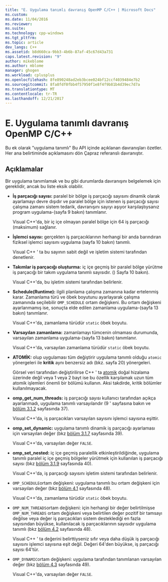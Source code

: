 ```yaml
---
title: "E. Uygulama tanımlı davranış OpenMP C/C++ | Microsoft Docs"
ms.custom: 
ms.date: 11/04/2016
ms.reviewer: 
ms.suite: 
ms.technology: cpp-windows
ms.tgt_pltfrm: 
ms.topic: article
dev_langs: C++
ms.assetid: b8d660ca-9bb3-4b6b-87af-45c67d43a731
caps.latest.revision: "9"
author: mikeblome
ms.author: mblome
manager: ghogen
ms.workload: cplusplus
ms.openlocfilehash: 8fe890248ad2eb3bcee024bf12ccf4039484e7b2
ms.sourcegitcommit: 8fa8fdf0fbb4f57950f1e8f4f9b81b4d39ec7d7a
ms.translationtype: MT
ms.contentlocale: tr-TR
ms.lasthandoff: 12/21/2017
---
```

# <a name="e-implementation-defined-behaviors-in-openmp-cc"></a>E. Uygulama tanımlı davranış OpenMP C/C++
Bu ek olarak "uygulama tanımlı" Bu API içinde açıklanan davranışları özetler.  Her ana belirtiminde açıklamasını dön Çapraz referanslı davranıştır.  
  
## <a name="remarks"></a>Açıklamalar  
 Bir uygulama tanımlamak ve bu gibi durumlarda davranışını belgelemek için gereklidir, ancak bu liste eksik olabilir.  
  
-   **İş parçacığı sayısı:** paralel bir bölge iş parçacığı sayısını dinamik olarak ayarlamayı devre dışıdır ve paralel bölge için istenen iş parçacığı sayısı çalışma zamanı sistem tedarik, davranışını sayıyı aşıyor karşılaştıysanız program uygulama-(sayfa 9 bakın) tanımlanır.  
  
     Visual C++'da, bir iç içe olmayan paralel bölge için 64 iş parçacığı (maksimum) sağlanır.  
  
-   **İşlemci sayısı:** gerçekten iş parçacıklarının herhangi bir anda barındıran fiziksel işlemci sayısını uygulama (sayfa 10 bakın) tanımlı.  
  
     Visual C++ ' ta bu sayının sabit değil ve işletim sistemi tarafından denetlenir.  
  
-   **Takımlar iş parçacığı oluşturma:** iç içe geçmiş bir paralel bölge yürütme iş parçacığı bir takım uygulama tanımlı sayısıdır. () Sayfa 10 bakın).  
  
     Visual C++'da, bu işletim sistemi tarafından belirlenir.  
  
-   **Schedule(Runtime):** ilgili planlama çalışma zamanına kadar ertelenmiş karar. Zamanlama türü ve öbek boyutunu ayarlayarak çalışma zamanında seçilebilir `OMP_SCHEDULE` ortam değişkeni. Bu ortam değişkeni ayarlanmamış ise, sonuçta elde edilen zamanlama uygulama-(sayfa 13 bakın) tanımlanır.  
  
     Visual C++'da, zamanlama türüdür `static` öbek boyutu.  
  
-   **Varsayılan zamanlama:** zamanlamayı tümcenin olmaması durumunda, varsayılan zamanlama uygulama-(sayfa 13 bakın) tanımlanır.  
  
     Visual C++'da, varsayılan zamanlama türüdür `static` öbek boyutu.  
  
-   **ATOMİK:** olup uygulaması tüm değiştirir uygulama tanımlı olduğu `atomic` yönergeleri ile **kritik** aynı benzersiz adı (bkz. sayfa 20) yönergeleri.  
  
     Görsel veri tarafından değiştirilirse C++ ' ta [atomik](../../parallel/openmp/reference/atomic.md) doğal hizalama üzerinde değil veya 1 veya 2 bayt ise bu özellik karşılamak uzun tüm atomik işlemleri önemli bir bölümü kullanın. Aksi takdirde, kritik bölümler kullanılmayacak.  
  
-   **omp_get_num_threads:** iş parçacığı sayısı kullanıcı tarafından açıkça ayarlanmadı, uygulama tanımlı varsayılandır (9 ' sayfasına bakın ve [bölüm 3.1.2](../../parallel/openmp/3-1-2-omp-get-num-threads-function.md) sayfasında 37).  
  
     Visual C++'da, iş parçacıkları varsayılan sayısını işlemci sayısına eşittir.  
  
-   **omp_set_dynamic:** uygulama tanımlı dinamik iş parçacığı ayarlaması için varsayılan değer (bkz [bölüm 3.1.7](../../parallel/openmp/3-1-7-omp-set-dynamic-function.md) sayfasında 39).  
  
     Visual C++'da, varsayılan değer `FALSE`.  
  
-   **omp_set_nested:** iç içe geçmiş paralellik etkinleştirildiğinde, uygulama tanımlı paralel iç içe geçmiş bölgeler yürütmek için kullanılan iş parçacığı sayısı (bkz [bölüm 3.1.9](../../parallel/openmp/3-1-9-omp-set-nested-function.md) sayfasında 40).  
  
     Visual C++'da, iş parçacığı sayısını işletim sistemi tarafından belirlenir.  
  
-   `OMP_SCHEDULE`ortam değişkeni: uygulama tanımlı bu ortam değişkeni için varsayılan değer (bkz [bölüm 4.1](../../parallel/openmp/4-1-omp-schedule.md) sayfasında 48).  
  
     Visual C++'da, zamanlama türüdür `static` öbek boyutu.  
  
-   `OMP_NUM_THREADS`ortam değişkeni: için herhangi bir değer belirtilmişse `OMP_NUM_THREADS` ortam değişkeni veya belirtilen değer pozitif bir tamsayı değilse veya değer iş parçacıkları sistem desteklediği en fazla sayısından büyükse, kullanılacak iş parçacıklarının sayısıdır uygulama tanımlı (bkz [bölüm 4.2](../../parallel/openmp/4-2-omp-num-threads.md) sayfasında 48).  
  
     Visual C++ ' ta değerini belirttiyseniz sıfır veya daha düşük iş parçacığı sayısını işlemci sayısına eşit değil.  Değeri 64'den büyükse, iş parçacığı sayısı 64'tür.  
  
-   `OMP_DYNAMIC`ortam değişkeni: uygulama tarafından tanımlanan varsayılan değer (bkz [bölüm 4.3](../../parallel/openmp/4-3-omp-dynamic.md) sayfasında 49).  
  
     Visual C++'da, varsayılan değer `FALSE`.